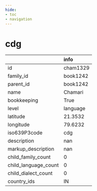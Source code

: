 ```yaml
---
hide:
- toc
- navigation
---
```

# cdg
|                      | info     |
|:---------------------|:---------|
| id                   | cham1329 |
| family_id            | book1242 |
| parent_id            | book1242 |
| name                 | Chamari  |
| bookkeeping          | True     |
| level                | language |
| latitude             | 21.3532  |
| longitude            | 79.6232  |
| iso639P3code         | cdg      |
| description          | nan      |
| markup_description   | nan      |
| child_family_count   | 0        |
| child_language_count | 0        |
| child_dialect_count  | 0        |
| country_ids          | IN       |